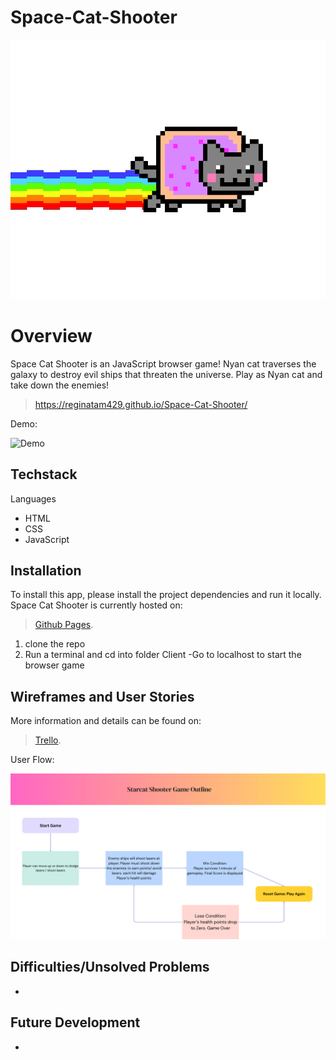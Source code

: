 # Space-Cat-Shooter

![](/images/player.gif)
# Overview

Space Cat Shooter is an JavaScript browser game! Nyan cat traverses the galaxy to destroy evil ships that threaten the universe. Play as Nyan cat and take down the enemies!

> https://reginatam429.github.io/Space-Cat-Shooter/

Demo:

![Demo](/images/examplepreview.gif)

## Techstack

Languages
- HTML
- CSS
- JavaScript 

## Installation
To install this app, please install the project dependencies and run it locally. Space Cat Shooter is currently hosted on: 
> [Github Pages](https://reginatam429.github.io/Space-Cat-Shooter/).

1. clone the repo
2. Run a terminal and cd into folder Client
    -Go to localhost to start the browser game


## Wireframes and User Stories

More information and details can be found on: 
> [Trello](https://trello.com/b/c5wusxDU/starship-shooter-game).

User Flow:

![User Flow](/images/userflow.png)


## Difficulties/Unsolved Problems
- 

## Future Development

- 